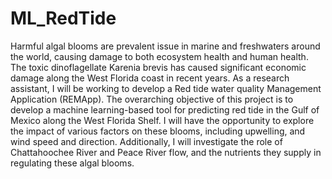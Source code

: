 # ML_RedTide

Harmful algal blooms are prevalent issue in marine and freshwaters around the world, causing damage to both ecosystem health and human health. 
The toxic dinoflagellate Karenia brevis has caused significant economic damage along the West Florida coast in recent years. 
As a research assistant, I will be working to develop a Red tide water quality Management Application (REMApp). 
The overarching objective of this project is to develop a machine learning-based tool for predicting red tide in the Gulf of Mexico along the West Florida Shelf. 
I will have the opportunity to explore the impact of various factors on these blooms, including upwelling, and wind speed and direction.
Additionally, I will investigate the role of Chattahoochee River and Peace River flow, and the nutrients they supply in regulating these algal blooms.
